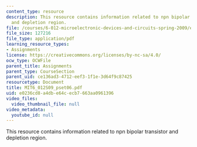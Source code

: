 ```yaml
---
content_type: resource
description: This resource contains information related to npn bipolar transistor
  and depletion region.
file: /courses/6-012-microelectronic-devices-and-circuits-spring-2009/e0236cd8a4dbe64cecb7663aa0961396_MIT6_012S09_pset06.pdf
file_size: 127216
file_type: application/pdf
learning_resource_types:
- Assignments
license: https://creativecommons.org/licenses/by-nc-sa/4.0/
ocw_type: OCWFile
parent_title: Assignments
parent_type: CourseSection
parent_uid: ce136ad3-4712-eef3-1f1e-3d64f9c87425
resourcetype: Document
title: MIT6_012S09_pset06.pdf
uid: e0236cd8-a4db-e64c-ecb7-663aa0961396
video_files:
  video_thumbnail_file: null
video_metadata:
  youtube_id: null
---
```

This resource contains information related to npn bipolar transistor and depletion region.